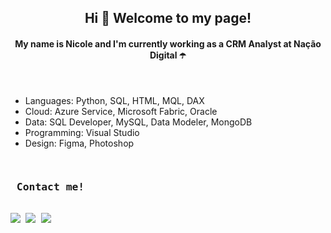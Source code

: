 <h2 align="center">Hi 👋 Welcome to my page! </h2>
<h4 align="center">My name is Nicole and I'm currently working as a CRM Analyst at Nação Digital ☂️</h4>

<br>

  - Languages: Python, SQL, HTML, MQL, DAX<br>
  - Cloud: Azure Service, Microsoft Fabric, Oracle<br>
  - Data: SQL Developer, MySQL, Data Modeler, MongoDB<br>
  - Programming: Visual Studio<br>
  - Design: Figma, Photoshop<br>

##

<div><pre>
<h3 align="left"> Contact me! </h3>
<a href="https://www.linkedin.com/in/nicolereisfava" target="_blank"><img src="https://img.shields.io/badge/-LinkedIn-%230077B5?style=for-the-badge&logo=linkedin&logoColor=white" target="_blank"></a> <a href="https://www.twitch.tv/ttvmonalisa" target="_blank"><img src="https://img.shields.io/badge/Twitch-9146FF?style=for-the-badge&logo=twitch&logoColor=white" target="_blank"></a> <a href = "mailto:nicolereismkt@gmail.com"><img src="https://img.shields.io/badge/Gmail-D14836?style=for-the-badge&logo=gmail&logoColor=white" target="_blank"></a> 
  
</pre></div>

